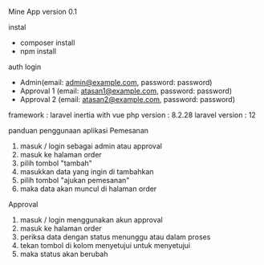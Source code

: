 Mine App version 0.1

instal
- composer install
- npm install

auth login
- Admin(email: admin@example.com, password: password)
- Approval 1 (email: atasan1@example.com, password: password)
- Approval 2 (email: atasan2@example.com, password: password)


framework : laravel inertia with vue
php version : 8.2.28
laravel version : 12

panduan penggunaan aplikasi
Pemesanan
1. masuk / login sebagai admin atau approval
2. masuk ke halaman order
3. pilih tombol "tambah"
4. masukkan data yang ingin di tambahkan
5. pilih tombol "ajukan pemesanan"
6. maka data akan muncul di halaman order

Approval
1. masuk / login menggunakan akun approval
2. masuk ke halaman order
3. periksa data dengan status menunggu atau dalam proses
4. tekan tombol di kolom menyetujui untuk menyetujui
5. maka status akan berubah
